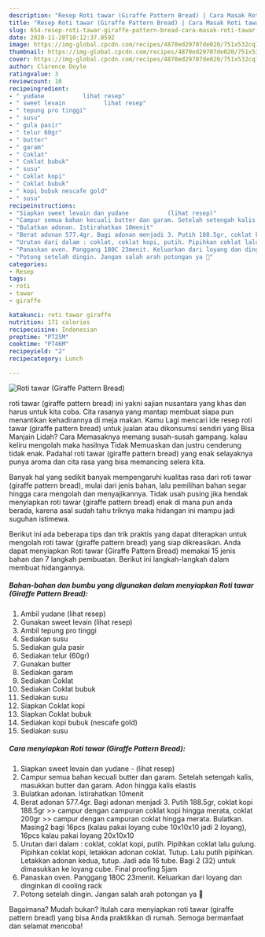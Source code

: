 ```yaml
---
description: "Resep Roti tawar (Giraffe Pattern Bread) | Cara Masak Roti tawar (Giraffe Pattern Bread) Yang Enak Dan Lezat"
title: "Resep Roti tawar (Giraffe Pattern Bread) | Cara Masak Roti tawar (Giraffe Pattern Bread) Yang Enak Dan Lezat"
slug: 654-resep-roti-tawar-giraffe-pattern-bread-cara-masak-roti-tawar-giraffe-pattern-bread-yang-enak-dan-lezat
date: 2020-11-20T10:12:37.859Z
image: https://img-global.cpcdn.com/recipes/4870ed29707de020/751x532cq70/roti-tawar-giraffe-pattern-bread-foto-resep-utama.jpg
thumbnail: https://img-global.cpcdn.com/recipes/4870ed29707de020/751x532cq70/roti-tawar-giraffe-pattern-bread-foto-resep-utama.jpg
cover: https://img-global.cpcdn.com/recipes/4870ed29707de020/751x532cq70/roti-tawar-giraffe-pattern-bread-foto-resep-utama.jpg
author: Clarence Doyle
ratingvalue: 3
reviewcount: 10
recipeingredient:
- " yudane           lihat resep"
- " sweet levain           lihat resep"
- " tepung pro tinggi"
- " susu"
- " gula pasir"
- " telur 60gr"
- " butter"
- " garam"
- " Coklat"
- " Coklat bubuk"
- " susu"
- " Coklat kopi"
- " Coklat bubuk"
- " kopi bubuk nescafe gold"
- " susu"
recipeinstructions:
- "Siapkan sweet levain dan yudane           (lihat resep)"
- "Campur semua bahan kecuali butter dan garam. Setelah setengah kalis, masukkan butter dan garam. Adon hingga kalis elastis"
- "Bulatkan adonan. Istirahatkan 10menit"
- "Berat adonan 577.4gr. Bagi adonan menjadi 3. Putih 188.5gr, coklat kopi 188.5gr &gt;&gt; campur dengan campuran coklat kopi hingga merata, coklat 200gr &gt;&gt; campur dengan campuran coklat hingga merata. Bulatkan. Masing2 bagi 16pcs (kalau pakai loyang cube 10x10x10 jadi 2 loyang), 16pcs kalau pakai loyang 20x10x10"
- "Urutan dari dalam : coklat, coklat kopi, putih. Pipihkan coklat lalu gulung. Pipihkan coklat kopi, letakkan adonan coklat. Tutup. Lalu putih pipihkan. Letakkan adonan kedua, tutup. Jadi ada 16 tube. Bagi 2 (32) untuk dimasukkan ke loyang cube. Final proofing 5jam"
- "Panaskan oven. Panggang 180C 23menit. Keluarkan dari loyang dan dinginkan di cooling rack"
- "Potong setelah dingin. Jangan salah arah potongan ya 🤭"
categories:
- Resep
tags:
- roti
- tawar
- giraffe

katakunci: roti tawar giraffe 
nutrition: 171 calories
recipecuisine: Indonesian
preptime: "PT25M"
cooktime: "PT46M"
recipeyield: "2"
recipecategory: Lunch

---
```



![Roti tawar (Giraffe Pattern Bread)](https://img-global.cpcdn.com/recipes/4870ed29707de020/751x532cq70/roti-tawar-giraffe-pattern-bread-foto-resep-utama.jpg)


roti tawar (giraffe pattern bread) ini yakni sajian nusantara yang khas dan harus untuk kita coba. Cita rasanya yang mantap membuat siapa pun menantikan kehadirannya di meja makan.
Kamu Lagi mencari ide resep roti tawar (giraffe pattern bread) untuk jualan atau dikonsumsi sendiri yang Bisa Manjain Lidah? Cara Memasaknya memang susah-susah gampang. kalau keliru mengolah maka hasilnya Tidak Memuaskan dan justru cenderung tidak enak. Padahal roti tawar (giraffe pattern bread) yang enak selayaknya punya aroma dan cita rasa yang bisa memancing selera kita.



Banyak hal yang sedikit banyak mempengaruhi kualitas rasa dari roti tawar (giraffe pattern bread), mulai dari jenis bahan, lalu pemilihan bahan segar hingga cara mengolah dan menyajikannya. Tidak usah pusing jika hendak menyiapkan roti tawar (giraffe pattern bread) enak di mana pun anda berada, karena asal sudah tahu triknya maka hidangan ini mampu jadi suguhan istimewa.


Berikut ini ada beberapa tips dan trik praktis yang dapat diterapkan untuk mengolah roti tawar (giraffe pattern bread) yang siap dikreasikan. Anda dapat menyiapkan Roti tawar (Giraffe Pattern Bread) memakai 15 jenis bahan dan 7 langkah pembuatan. Berikut ini langkah-langkah dalam membuat hidangannya.

<!--inarticleads1-->

##### Bahan-bahan dan bumbu yang digunakan dalam menyiapkan Roti tawar (Giraffe Pattern Bread):

1. Ambil  yudane           (lihat resep)
1. Gunakan  sweet levain           (lihat resep)
1. Ambil  tepung pro tinggi
1. Sediakan  susu
1. Sediakan  gula pasir
1. Sediakan  telur (60gr)
1. Gunakan  butter
1. Sediakan  garam
1. Sediakan  Coklat
1. Sediakan  Coklat bubuk
1. Sediakan  susu
1. Siapkan  Coklat kopi
1. Siapkan  Coklat bubuk
1. Sediakan  kopi bubuk (nescafe gold)
1. Sediakan  susu




<!--inarticleads2-->

##### Cara menyiapkan Roti tawar (Giraffe Pattern Bread):

1. Siapkan sweet levain dan yudane -           (lihat resep)
1. Campur semua bahan kecuali butter dan garam. Setelah setengah kalis, masukkan butter dan garam. Adon hingga kalis elastis
1. Bulatkan adonan. Istirahatkan 10menit
1. Berat adonan 577.4gr. Bagi adonan menjadi 3. Putih 188.5gr, coklat kopi 188.5gr &gt;&gt; campur dengan campuran coklat kopi hingga merata, coklat 200gr &gt;&gt; campur dengan campuran coklat hingga merata. Bulatkan. Masing2 bagi 16pcs (kalau pakai loyang cube 10x10x10 jadi 2 loyang), 16pcs kalau pakai loyang 20x10x10
1. Urutan dari dalam : coklat, coklat kopi, putih. Pipihkan coklat lalu gulung. Pipihkan coklat kopi, letakkan adonan coklat. Tutup. Lalu putih pipihkan. Letakkan adonan kedua, tutup. Jadi ada 16 tube. Bagi 2 (32) untuk dimasukkan ke loyang cube. Final proofing 5jam
1. Panaskan oven. Panggang 180C 23menit. Keluarkan dari loyang dan dinginkan di cooling rack
1. Potong setelah dingin. Jangan salah arah potongan ya 🤭




Bagaimana? Mudah bukan? Itulah cara menyiapkan roti tawar (giraffe pattern bread) yang bisa Anda praktikkan di rumah. Semoga bermanfaat dan selamat mencoba!
